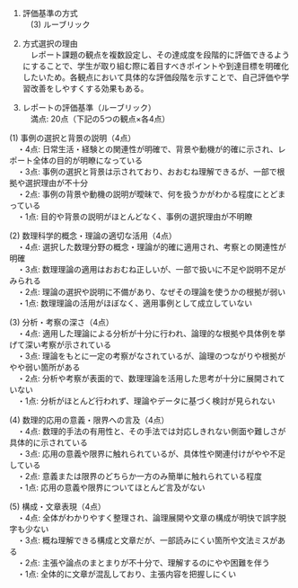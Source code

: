 1. 評価基準の方式  
　(3) ルーブリック

2. 方式選択の理由  
　レポート課題の観点を複数設定し、その達成度を段階的に評価できるようにすることで、学生が取り組む際に着目すべきポイントや到達目標を明確化したいため。各観点において具体的な評価段階を示すことで、自己評価や学習改善をしやすくする効果もある。

3. レポートの評価基準（ルーブリック）  
　満点: 20点（下記の5つの観点×各4点）

(1) 事例の選択と背景の説明（4点）  
　・4点: 日常生活・経験との関連性が明確で、背景や動機が的確に示され、レポート全体の目的が明瞭になっている  
　・3点: 事例の選択と背景は示されており、おおむね理解できるが、一部で根拠や選択理由が不十分  
　・2点: 事例の背景や動機の説明が曖昧で、何を扱うかがわかる程度にとどまっている  
　・1点: 目的や背景の説明がほとんどなく、事例の選択理由が不明瞭

(2) 数理科学的概念・理論の適切な活用（4点）  
　・4点: 選択した数理分野の概念・理論が的確に適用され、考察との関連性が明確  
　・3点: 数理理論の適用はおおむね正しいが、一部で扱いに不足や説明不足がみられる  
　・2点: 理論の選択や説明に不備があり、なぜその理論を使うかの根拠が弱い  
　・1点: 数理理論の活用がほぼなく、適用事例として成立していない

(3) 分析・考察の深さ（4点）  
　・4点: 適用した理論による分析が十分に行われ、論理的な根拠や具体例を挙げて深い考察が示されている  
　・3点: 理論をもとに一定の考察がなされているが、論理のつながりや根拠がやや弱い箇所がある  
　・2点: 分析や考察が表面的で、数理理論を活用した思考が十分に展開されていない  
　・1点: 分析がほとんど行われず、理論やデータに基づく検討が見られない

(4) 数理的応用の意義・限界への言及（4点）  
　・4点: 数理的手法の有用性と、その手法では対応しきれない側面や難しさが具体的に示されている  
　・3点: 応用の意義や限界に触れられているが、具体性や関連付けがやや不足している  
　・2点: 意義または限界のどちらか一方のみ簡単に触れられている程度  
　・1点: 応用の意義や限界についてほとんど言及がない

(5) 構成・文章表現（4点）  
　・4点: 全体がわかりやすく整理され、論理展開や文章の構成が明快で誤字脱字も少ない  
　・3点: 概ね理解できる構成と文章だが、一部読みにくい箇所や文法ミスがある  
　・2点: 主張や論点のまとまりが不十分で、理解するのにやや困難を伴う  
　・1点: 全体的に文章が混乱しており、主張内容を把握しにくい  